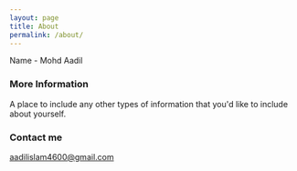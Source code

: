 ```yaml
---
layout: page
title: About
permalink: /about/
---
```

Name - Mohd Aadil

### More Information

A place to include any other types of information that you'd like to include about yourself.

### Contact me

[aadilislam4600@gmail.com](mailto:email@domain.com)
